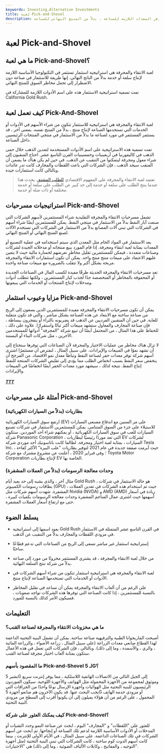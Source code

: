 ```yaml
---
keywords: Investing,Alternative Investments
title: لعبة Pick-and-Shovel
description: لعبة الانتقاء والمجرفة هي استراتيجية للاستثمار في الشركات التي توفر المعدات اللازمة للصناعة ، بدلاً من المنتج النهائي للصناعة.
---
```


# لعبة Pick-and-Shovel
## ما هي لعبة Pick-and-Shovel؟

لعبة الانتقاء والمجرفة هي استراتيجية استثمار تستثمر في التكنولوجيا الأساسية اللازمة لإنتاج سلعة أو خدمة بدلاً من الناتج النهائي. إنها طريقة للاستثمار في صناعة دون الاضطرار إلى تحمل مخاطر السوق للمنتج النهائي.

تمت تسمية استراتيجية الاستثمار هذه على اسم الأدوات اللازمة للمشاركة في California Gold Rush.

## كيف تعمل لعبة Pick-And-Shovel

لعبة الانتقاء والمجرفة هي استراتيجية للاستثمار تتكون من شراء الأسهم في الأدوات أو الخدمات التي تستخدمها الصناعة لإنتاج منتج ، بدلاً من المنتج نفسه. بمعنى آخر ، قد يستثمر المستثمر في مورد لصناعة ما بدلاً من الاستثمار في منتجي المنتجات الرئيسيين داخل الصناعة.

تمت تسمية هذه الاستراتيجية على اسم الأدوات المستخدمة لتعدين الذهب خلال حمى الذهب في كاليفورنيا في أربعينيات وخمسينيات القرن التاسع عشر. احتاج المنقبون إلى شراء معول ومجرفة ليتمكنوا من التنقيب عن الذهب. في حين لم يكن هناك ما يضمن أن المنقب سيجد الذهب ، فإن الشركات التي باعت اللقطات والمجارف كانت تدر عائدات وبالتالي كانت استثمارات جيدة.

> تعتمد لعبة الانتقاء والمجرفة على المفهوم الاقتصادي [للطلب المشتق](/derived_demand). يحدث هذا عندما ينتج الطلب على سلعة أو خدمة إلى حد كبير عن الطلب على سلعة أو خدمة مختلفة أو ذات صلة أو خدمة.

>

## استراتيجيات مسرحيات Pick-and-Shovel

تشمل مسرحيات الانتقاء والمجرفة التقليدية شراء المستثمرين لأسهم الشركات التي صنعت آبار النفط بدلاً من الاستثمار في منتجي النفط. يمكن للمستثمرين أيضًا شراء أسهم في الشركات التي تبني آلات المصانع بدلاً من الاستثمار في الشركات التي تستخدم الآلات لصنع المنتج النهائي أو المنتج النهائي.

يعد الاستثمار في المواد الخام مثل المعدن الذي سيتم استخدامه في عملية التصنيع أو المعدات بمثابة لعبة انتقاء ومجرفة. إذا قام المورد ببيع منتجاته أو مدخلاته الجيدة لشركات وصناعات متعددة ، فيمكن للمستثمرين تقليل مخاطر تعرضهم لخسارة مالية حيث لا يتعين عليهم الاعتماد على مبيعات منتج منتج واحد. يمكن أن تكون استثمارات الانتقاء والمجرفة مربحة بشكل أكبر ولا تتقلب بالضرورة مع مبيعات صناعة واحدة.

تعد مسرحيات الانتقاء والمجرفة الحديثة طرقًا مفيدة لكسب المال في الصناعات الجديدة أو المحفوفة بالمخاطر أو المتخصصة جدًا لجذب كبار المستثمرين ، ولكنها تتطلب أدوات ومدخلات لإنتاج المنتجات أو الخدمات التي يبيعونها.

## مزايا وعيوب استثمار Pick-and-Shovel

يمكن أن تكون مسرحيات الانتقاء والمجرفة مفيدة للمستثمرين الذين يسعون إلى الربح من صناعة ساخنة مع الابتعاد عن هذه الصناعة بشكل مباشر ، والتي قد تكون متقلبة للغاية. في حين أن المنقبين الفرديين عن الذهب قد يضربونه بالثراء أو ينفجرون ببساطة ، فإن صناعة المجارف والمعاول ستشهد مبيعات أكثر ثباتًا واستقرارًا. علاوة على ذلك ، للحفاظ على هذا المثال ، من المحتمل أيضًا أن تبيع شركة "المجرفة" أدواتها للمستخدمين الآخرين ، مثل شركات البناء أو البستنة.

لا تزال هناك مخاطر من عمليات الاختيار والمجرفة لأن الصناعات التي توفرها ستحتاج إلى أن تشهد نموًا في المبيعات والإيرادات. على سبيل المثال ، لنفترض أن مستثمرًا اشترى أسهم شركة توفر معدات حفر لصناعة النفط وتباطأ معدل نمو الاقتصاد. من المرجح أن ينخفض سعر النفط بسبب انخفاض الطلب مما يؤدي إلى تقليص الشركات المنتجة للنفط إنتاج النفط. نتيجة لذلك ، سيشهد مورد معدات الحفر أيضًا انخفاضًا في المبيعات والإيرادات.

<h5> <a href=""> TTT </a> </h5>

## أمثلة على مسرحيات Pick-and-Shovel

### بطاريات (بدلاً من السيارات الكهربائية)

ارتفع سوق السيارات الكهربائية (EV) على مر السنين مع اندفاع مصنعي السيارات للاستيلاء على جزء من السوق المتنامي. يمكن للمستثمرين الاستثمار في شركات تصنيع السيارات للعب في سوق السيارات الكهربائية ، أو يمكنهم شراء أحد الموردين. ستكون شركة Panasonic Corporation ، التي تعد موردًا رئيسيًا لبطاريات EV لشركات السيارات ، بمثابة لعبة اختيار ومجرفة. لطالما كانت باناسونيك أحد موردي شركة Tesla Inc. ، حيث أبرمت صفقة جديدة في عام 2021 لتوفير بطاريات "علب البيرة" الأكثر كفاءة ؛ وفي فبراير 2020 ، أعلنت عن مشروع مشترك مع شركة Toyota Motor Corporation لإنتاج بطاريات EV الخاصة بها.

### وحدات معالجة الرسومات (بدلاً من العملات المشفرة)

مثال آخر ، والذي يشبه إلى حد بعيد أيام Gold Rush ، هو حالة الاستثمار في شركات بطاقات رسومات الكمبيوتر (GPU) ، حيث تم استخدام هذه الشركات في تعدين العملات المشفرة. شهدت أسهم شركات مثل Nvidia (NVDA) و AMD (AMD) زيادة في أسعار أسهمها حيث اشترى عمال المناجم المشفرة وحدات معالجة الرسومات بكميات كبيرة ، حتى مع ارتفاع أسعار العملات المشفرة.

## يسلط الضوء

- يعود اسمها إلى استراتيجية Gold Rush في القرن التاسع عشر المتمثلة في الاستثمار في مزودي اللقطات والمجارف بدلاً من التنقيب عن الذهب.

- إستراتيجية استثمار غير مباشر تسعى إلى الربح من الصناعات التي تدعم قطاعًا ساخنًا.

- من خلال لعبة الانتقاء والمجرفة ، قد يشتري المستثمر مخزونًا من مورد إلى صناعة بدلاً من شركة تنتج السلعة النهائية.

- لعبة الانتقاء والمجرفة هي استراتيجية استثمار تتكون من شراء أسهم الشركات في الأدوات أو الخدمات التي تستخدمها الصناعة لإنتاج منتج.

- على الرغم من أن ألعاب الانتقاء والمجرفة يمكن أن تساعد في تقليل المخاطر بالنسبة للمستثمرين ، إذا كانت الصناعة التي توفرها هذه الشركات تواجه صعوبات ، فسيكون الأمر كذلك بالنسبة للمورد.

## التعليمات

### ما هي مخزونات الانتقاء والمجرفة لصناعة القنب؟

أصبحت الماريجوانا الطبية والترفيهية صناعة ساخنة. يمكن أن تشمل البنية التحتية الداعمة لهذا القطاع صانعي معدات الزراعة (على سبيل المثال ، زراعة الأضواء ، والزراعة المائية ، والري ، والأسمدة ، وما إلى ذلك). وبالتالي ، فإن الشركات التي تعمل في هذه الأعمال ستكون بمثابة ألعاب اختيار مجرفة لصناعة القنب.

### ما المقصود بأسهم Pick-and-Shovel لـ 5G؟

يشير 5G إلى الجيل التالي من الاتصالات الهاتفية اللاسلكية ، مما يوفر إنترنت سريع وموثوق لمجموعة من الأجهزة المحمولة مثل الهواتف والأجهزة اللوحية. سيكون الموردون الرئيسيون للبنية التحتية مثل الهوائيات وأجهزة الإرسال نوعًا واحدًا من الجرافات التي يجب البحث عنها. قد يكون الآخرون هم صانعو أجهزة 5G أو مزودي خدمة الهاتف المحمول ، على الرغم من أن هؤلاء يميلون إلى أن يكونوا أقرب إلى السطح من مزودي البنية التحتية.

### كيف يمكنك العثور على شركة Pick-and-Shovel؟

للعثور على "اللقطات" و "المجارف" اليوم ، ابحث عن صناعة النمو وحدد التقنيات أو المدخلات أو الأدوات الأساسية اللازمة لدعم تلك الصناعة أو إنجاحها. ثم ابحث عن أسهم الشركات في تلك الصناعات الداعمة. على سبيل المثال ، في الأيام الأولى للإنترنت ، بينما كانت أسهم الدوت كوم ساخنة ، كانت الشركات التي تبني البنية التحتية (مثل أجهزة التوجيه ، والمفاتيح ، وكابلات الألياف الضوئية ، وما إلى ذلك) هي "الاختيارات".


